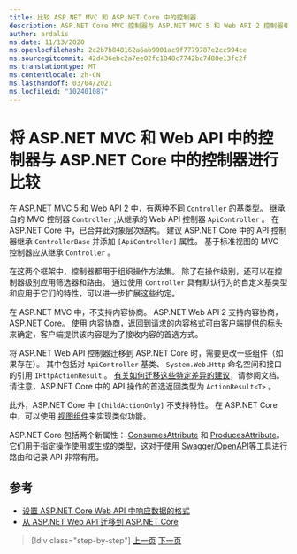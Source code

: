 ```yaml
---
title: 比较 ASP.NET MVC 和 ASP.NET Core 中的控制器
description: ASP.NET Core MVC 控制器与 ASP.NET MVC 5 和 Web API 2 控制器相似，但存在重要的差异。 本部分介绍从 ASP.NET MVC 和 Web API 2 到 ASP.NET Core 所需的端口的不同和步骤。
author: ardalis
ms.date: 11/13/2020
ms.openlocfilehash: 2c2b7b848162a6ab9901ac9f7779787e2cc994ce
ms.sourcegitcommit: 42d436ebc2a7ee02fc1848c7742bc7d80e13fc2f
ms.translationtype: MT
ms.contentlocale: zh-CN
ms.lasthandoff: 03/04/2021
ms.locfileid: "102401087"
---
```

# <a name="compare-controllers-in-aspnet-mvc-and-web-api-with-controllers-in-aspnet-core"></a>将 ASP.NET MVC 和 Web API 中的控制器与 ASP.NET Core 中的控制器进行比较

在 ASP.NET MVC 5 和 Web API 2 中，有两种不同 `Controller` 的基类型。 继承自的 MVC 控制器 `Controller` ;从继承的 Web API 控制器 `ApiController` 。 在 ASP.NET Core 中，已合并此对象层次结构。 建议 ASP.NET Core 中的 API 控制器继承 `ControllerBase` 并添加 `[ApiController]` 属性。 基于标准视图的 MVC 控制器应从继承 `Controller` 。

在这两个框架中，控制器都用于组织操作方法集。 除了在操作级别，还可以在控制器级别应用筛选器和路由。 通过使用 `Controller` 具有默认行为的自定义基类型和应用于它们的特性，可以进一步扩展这些约定。

在 ASP.NET MVC 中，不支持内容协商。 ASP.NET Web API 2 支持内容协商，ASP.NET Core。 使用 [内容协商](/aspnet/core/web-api/advanced/formatting)，返回到请求的内容格式可由客户端提供的标头来确定，客户端提供该内容是为了接收内容的首选方式。

将 ASP.NET Web API 控制器迁移到 ASP.NET Core 时，需要更改一些组件（如果存在）。 其中包括对 `ApiController` 基类、 `System.Web.Http` 命名空间和接口的引用 `IHttpActionResult` 。 [有关如何迁移这些特定差异的建议](/aspnet/core/migration/webapi)，请参阅文档。 请注意，ASP.NET Core 中的 API 操作的首选返回类型为 `ActionResult<T>` 。

此外，ASP.NET Core 中 `[ChildActionOnly]` 不支持特性。 在 ASP.NET Core 中，可以使用 [视图组件](/aspnet/core/mvc/views/view-components)来实现类似功能。

ASP.NET Core 包括两个新属性： [ConsumesAttribute](/dotnet/api/microsoft.aspnetcore.mvc.consumesattribute) 和 [ProducesAttribute](/dotnet/api/microsoft.aspnetcore.mvc.producesattribute)。 它们用于指定操作使用或生成的类型，这对于使用 [Swagger/OpenAPI](/aspnet/core/tutorials/web-api-help-pages-using-swagger)等工具进行路由和记录 API 非常有用。

## <a name="references"></a>参考

- [设置 ASP.NET Core Web API 中响应数据的格式](/aspnet/core/web-api/advanced/formatting)
- [从 ASP.NET Web API 迁移到 ASP.NET Core](/aspnet/core/migration/webapi)

>[!div class="step-by-step"]
>[上一页](identity-differences.md)
>[下一页](razor-differences.md)
